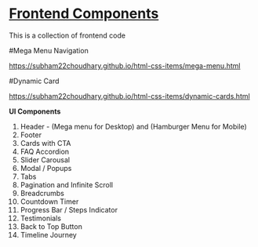 # <a href="#">Frontend Components</a>
This is a collection of frontend code

#Mega Menu Navigation
<p><a href="https://subham22choudhary.github.io/html-css-items/mega-menu.html" target="_black">https://subham22choudhary.github.io/html-css-items/mega-menu.html</a></p>


#Dynamic Card
<p><a href="https://subham22choudhary.github.io/html-css-items/dynamic-cards.html" target="_black">https://subham22choudhary.github.io/html-css-items/dynamic-cards.html</a></p>



**UI Components**
1. Header - (Mega menu for Desktop) and (Hamburger Menu for Mobile)
2. Footer
3. Cards with CTA 
4. FAQ Accordion
5. Slider Carousal
6. Modal / Popups
7. Tabs
8. Pagination and Infinite Scroll
9. Breadcrumbs
10. Countdown Timer
11. Progress Bar / Steps Indicator
12. Testimonials
13. Back to Top Button
14. Timeline Journey

